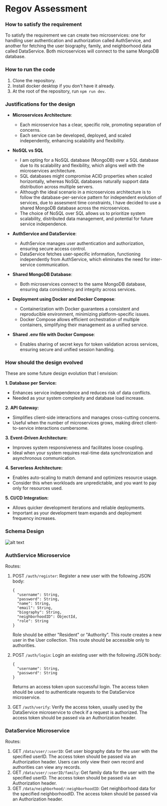 # Regov Assessment

### How to satisfy the requirement
To satisfy the requirement we can create two microservices: one for handling user authentication and authorization called AuthService, and another for fetching the user biography, family, and neighborhood data called DataService. Both microservices will connect to the same MongoDB database.

### How to run the code
1. Clone the repository.
2. Install docker desktop if you don't have it already.
3. At the root of the repository, run `npm run dev`.

### Justifications for the design
- **Microservices Architecture**:
  - Each microservice has a clear, specific role, promoting separation of concerns.
  - Each service can be developed, deployed, and scaled independently, enhancing scalability and flexibility.
 
- **NoSQL vs SQL**
   - I am opting for a NoSQL database (MongoDB) over a SQL database due to its scalability and flexibility, which aligns well with the microservices architecture.
   - SQL databases might compromise ACID properties when scaled horizontally, whereas NoSQL databases naturally support data distribution across multiple servers.
   - Although the ideal scenario in a microservices architecture is to follow the database-per-service pattern for independent evolution of services, due to assesment time constraints, I have decided to use a shared MongoDB database across the microservices.
   - The choice of NoSQL over SQL allows us to prioritize system scalability, distributed data management, and potential for future service independence.
    
- **AuthService and DataService**:
  - AuthService manages user authentication and authorization, ensuring secure access control.
  - DataService fetches user-specific information, functioning independently from AuthService, which eliminates the need for inter-service communication.

- **Shared MongoDB Database**:
  - Both microservices connect to the same MongoDB database, ensuring data consistency and integrity across services.

- **Deployment using Docker and Docker Compose**:
  - Containerization with Docker guarantees a consistent and reproducible environment, minimizing platform-specific issues.
  - Docker Compose allows efficient orchestration of multiple containers, simplifying their management as a unified service.

- **Shared .env file with Docker Compose**:
  - Enables sharing of secret keys for token validation across services, ensuring secure and unified session handling.
 
### How should the design evolved
These are some future design evolution that I envision:

**1. Database per Service:**
   - Enhances service independence and reduces risk of data conflicts.
   - Needed as your system complexity and database load increase.

**2. API Gateway:**
   - Simplifies client-side interactions and manages cross-cutting concerns.
   - Useful when the number of microservices grows, making direct client-to-service interactions cumbersome.

**3. Event-Driven Architecture:**
   - Improves system responsiveness and facilitates loose coupling.
   - Ideal when your system requires real-time data synchronization and asynchronous communication.

**4. Serverless Architecture:**
   - Enables auto-scaling to match demand and optimizes resource usage.
   - Consider this when workloads are unpredictable, and you want to pay only for resources used.

**5. CI/CD Integration:**
   - Allows quicker development iterations and reliable deployments.
   - Important as your development team expands and deployment frequency increases.

### Schema Design

![alt text](http://url/to/img.png)
 
### AuthService Microservice

Routes:

1. POST `/auth/register`: Register a new user with the following JSON body:
    
    ```
    {
      "username": String,
      "password": String,
      "name": String,
      "email": String,
      "biography": String,
      "neighborhoodID": ObjectId,
      "role": String
    }
    
    ```
    
    Role should be either "Resident" or "Authority". This route creates a new user in the User collection. This route should be accessible only to authorities.
    
2. POST `/auth/login`: Login an existing user with the following JSON body:
    
    ```
    {
      "username": String,
      "password": String
    }
    
    ```
    
    Returns an access token upon successful login. The access token should be used to authenticate requests to the DataService microservice.
    
3. GET `/auth/verify`: Verify the access token, usually used by the DataService microservice to check if a request is authorized. The access token should be passed via an Authorization header.

### DataService Microservice

Routes:

1. GET `/data/user/:userID`: Get user biography data for the user with the specified userID. The access token should be passed via an Authorization header. Users can only view their own record and authorities can view any records.
2. GET `/data/user/:userID/family`: Get family data for the user with the specified userID. The access token should be passed via an Authorization header. 
3. GET `/data/neighborhood/:neighborhoodID`: Get neighborhood data for the specified neighborhoodID. The access token should be passed via an Authorization header.
